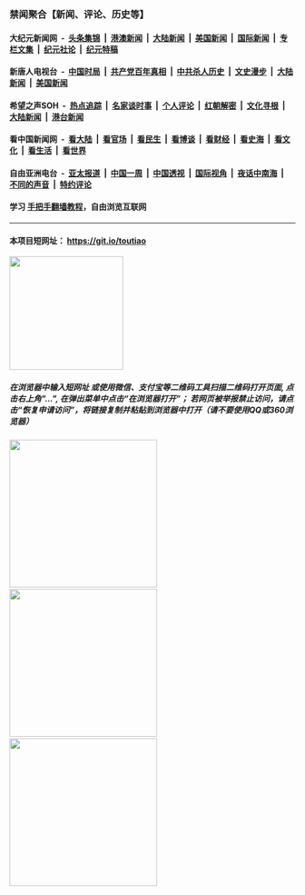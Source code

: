 ### 禁闻聚合【新闻、评论、历史等】

#### 大纪元新闻网 &nbsp;-&nbsp; [头条集锦](indexes/E头条集锦.md?t=02141122) &nbsp;|&nbsp; [港澳新闻](indexes/E港澳新闻.md?t=02141122)  &nbsp;|&nbsp; [大陆新闻](indexes/E大陆新闻.md?t=02141122) &nbsp;|&nbsp; [美国新闻](indexes/E美国新闻.md?t=02141122) &nbsp;|&nbsp; [国际新闻](indexes/E国际新闻.md?t=02141122) &nbsp;|&nbsp; [专栏文集](indexes/E专栏文集.md?t=02141122) &nbsp;|&nbsp; [纪元社论](indexes/E纪元社论.md?t=02141122) &nbsp;|&nbsp; [纪元特稿](indexes/E纪元特稿.md?t=02141122) 

#### 新唐人电视台 &nbsp;-&nbsp; [中国时局](indexes/N中国时局.md?t=02141122) &nbsp;|&nbsp; [共产党百年真相](indexes/N共产党百年真相.md?t=02141122) &nbsp;|&nbsp; [中共杀人历史](indexes/N中共杀人历史.md?t=02141122) &nbsp;|&nbsp; [文史漫步](indexes/N文史漫步.md?t=02141122) &nbsp;|&nbsp; [大陆新闻](indexes/N大陆新闻.md?t=02141122) &nbsp;|&nbsp; [美国新闻](indexes/N美国新闻.md?t=02141122)

#### 希望之声SOH &nbsp;-&nbsp; [热点追踪](indexes/H热点追踪.md?t=02141122) &nbsp;|&nbsp; [名家谈时事](indexes/H名家谈时事.md?t=02141122) &nbsp;|&nbsp; [个人评论](indexes/H个人评论.md?t=02141122)  &nbsp;|&nbsp; [红朝解密](indexes/H红朝解密.md?t=02141122) &nbsp;|&nbsp; [文化寻根](indexes/H文化寻根.md?t=02141122) &nbsp;|&nbsp; [大陆新闻](indexes/H大陆新闻.md?t=02141122) &nbsp;|&nbsp; [港台新闻](indexes/H港台新闻.md?t=02141122)

#### 看中国新闻网 &nbsp;-&nbsp; [看大陆](indexes/S看大陆.md?t=02141122) &nbsp;|&nbsp; [看官场](indexes/S看官场.md?t=02141122) &nbsp;|&nbsp; [看民生](indexes/S看民生.md?t=02141122)  &nbsp;|&nbsp; [看博谈](indexes/S看博谈.md?t=02141122) &nbsp;|&nbsp; [看财经](indexes/S看财经.md?t=02141122) &nbsp;|&nbsp; [看史海](indexes/S看史海.md?t=02141122) &nbsp;|&nbsp; [看文化](indexes/S看文化.md?t=02141122) &nbsp;|&nbsp; [看生活](indexes/S看生活.md?t=02141122) &nbsp;|&nbsp; [看世界](indexes/S看世界.md?t=02141122)

#### 自由亚洲电台 &nbsp;-&nbsp; [亚太报道](indexes/R亚太报道.md?t=02141122) &nbsp;|&nbsp; [中国一周](indexes/R中国一周.md?t=02141122) &nbsp;|&nbsp; [中国透视](indexes/R中国透视.md?t=02141122)  &nbsp;|&nbsp; [国际视角](indexes/R国际视角.md?t=02141122) &nbsp;|&nbsp; [夜话中南海](indexes/R夜话中南海.md?t=02141122) &nbsp;|&nbsp; [不同的声音](indexes/R不同的声音.md?t=02141122) &nbsp;|&nbsp; [特约评论](indexes/R特约评论.md?t=02141122)

#### 学习 [手把手翻墙教程](https://github.com/gfw-breaker/guides/wiki)，自由浏览互联网

----

#### 本项目短网址： https://git.io/toutiao
<img src="https://raw.githubusercontent.com/gfw-breaker/banned-news/master/scripts/img/qr.png" width="200px"/>  

##### 在浏览器中输入短网址 或使用微信、支付宝等二维码工具扫描二维码打开页面, 点击右上角"...", 在弹出菜单中点击“在浏览器打开”； 若网页被举报禁止访问，请点击“恢复申请访问”，将链接复制并粘贴到浏览器中打开（请不要使用QQ或360浏览器）

<img src="https://raw.githubusercontent.com/gfw-breaker/banned-news/master/scripts/img/1.png" width="260px"/> &nbsp; <img src="https://raw.githubusercontent.com/gfw-breaker/banned-news/master/scripts/img/2.png" width="260px"/> &nbsp; <img src="https://raw.githubusercontent.com/gfw-breaker/banned-news/master/scripts/img/3.png" width="260px"/>
